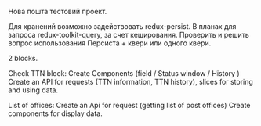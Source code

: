Нова пошта тестовий проект.

Для хранений возможно задействовать redux-persist.
В планах для запроса redux-toolkit-query, за счет кеширования. Проверить и решить вопрос использования Персиста + квери или одного квери.

2 blocks.

Check TTN block:
Create Components (field / Status window / History )
Create an API for requests (TTN information, TTN history), slices for storing and using data.

List of offices:
Create an Api for request (getting list of post offices)
Create components for display data.
